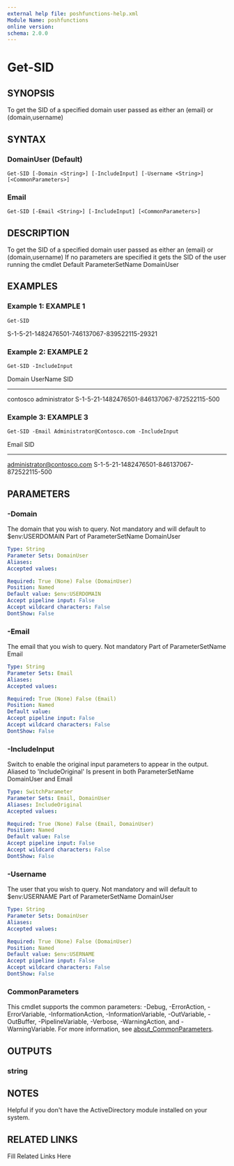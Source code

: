 ```yaml
---
external help file: poshfunctions-help.xml
Module Name: poshfunctions
online version: 
schema: 2.0.0
---
```


# Get-SID

## SYNOPSIS

To get the SID of a specified domain user passed as either an (email) or (domain,username)

## SYNTAX

### DomainUser (Default)

```
Get-SID [-Domain <String>] [-IncludeInput] [-Username <String>] [<CommonParameters>]
```

### Email

```
Get-SID [-Email <String>] [-IncludeInput] [<CommonParameters>]
```

## DESCRIPTION

To get the SID of a specified domain user passed as either an (email) or (domain,username)
If no parameters are specified it gets the SID of the user running the cmdlet
Default ParameterSetName DomainUser


## EXAMPLES

### Example 1: EXAMPLE 1

```
Get-SID
```

S-1-5-21-1482476501-746137067-839522115-29321





### Example 2: EXAMPLE 2

```
Get-SID -IncludeInput
```

Domain      UserName      SID
------      --------      ---
contosco    administrator S-1-5-21-1482476501-846137067-872522115-500





### Example 3: EXAMPLE 3

```
Get-SID -Email Administrator@Contosco.com -IncludeInput
```

Email                      SID
-----                      ---
administrator@contosco.com S-1-5-21-1482476501-846137067-872522115-500






## PARAMETERS

### -Domain

The domain that you wish to query.
Not mandatory and will default to $env:USERDOMAIN
Part of ParameterSetName DomainUser

```yaml
Type: String
Parameter Sets: DomainUser
Aliases: 
Accepted values: 

Required: True (None) False (DomainUser)
Position: Named
Default value: $env:USERDOMAIN
Accept pipeline input: False
Accept wildcard characters: False
DontShow: False
```

### -Email

The email that you wish to query.
Not mandatory
Part of ParameterSetName Email

```yaml
Type: String
Parameter Sets: Email
Aliases: 
Accepted values: 

Required: True (None) False (Email)
Position: Named
Default value: 
Accept pipeline input: False
Accept wildcard characters: False
DontShow: False
```

### -IncludeInput

Switch to enable the original input parameters to appear in the output.
Aliased to 'IncludeOriginal'
Is present in both ParameterSetName DomainUser and Email

```yaml
Type: SwitchParameter
Parameter Sets: Email, DomainUser
Aliases: IncludeOriginal
Accepted values: 

Required: True (None) False (Email, DomainUser)
Position: Named
Default value: False
Accept pipeline input: False
Accept wildcard characters: False
DontShow: False
```

### -Username

The user that you wish to query.
Not mandatory and will default to $env:USERNAME
Part of ParameterSetName DomainUser

```yaml
Type: String
Parameter Sets: DomainUser
Aliases: 
Accepted values: 

Required: True (None) False (DomainUser)
Position: Named
Default value: $env:USERNAME
Accept pipeline input: False
Accept wildcard characters: False
DontShow: False
```


### CommonParameters

This cmdlet supports the common parameters: -Debug, -ErrorAction, -ErrorVariable, -InformationAction, -InformationVariable, -OutVariable, -OutBuffer, -PipelineVariable, -Verbose, -WarningAction, and -WarningVariable. For more information, see [about_CommonParameters](http://go.microsoft.com/fwlink/?LinkID=113216).

## OUTPUTS

### string



## NOTES

Helpful if you don't have the ActiveDirectory module installed on your system.


## RELATED LINKS

Fill Related Links Here

